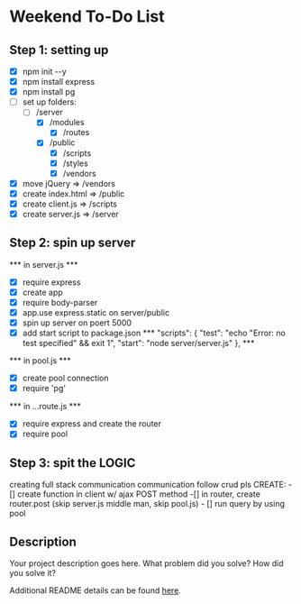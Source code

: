 # Weekend To-Do List

## Step 1: setting up

- [X] npm init --y
- [X] npm install express
- [X] npm install pg
- [ ] set up folders:
    - [ ] /server
        - [X] /modules
            - [X] /routes
        - [X] /public
            - [X] /scripts
            - [X] /styles
            - [X] /vendors
- [X] move jQuery => /vendors
- [X] create index.html => /public
- [X] create client.js => /scripts
- [X] create server.js => /server

## Step 2: spin up server
*** in server.js ***

- [X] require express
- [X] create app
- [X] require body-parser 
- [X] app.use express.static on server/public
- [X] spin up server on poert 5000
- [X] add start script to package.json
    *** "scripts": {
        "test": "echo \"Error: no test specified\" && exit 1",
        "start": "node server/server.js"
    }, ***

*** in pool.js ***
- [X] create pool connection
- [X] require 'pg'

*** in ...route.js ***
- [X] require express and create the router
- [X] require pool

## Step 3: spit the LOGIC
creating full stack communication communication
follow crud pls
CREATE:
    -[] create function in client w/ ajax POST method
    -[] in router, create router.post (skip server.js middle man, skip pool.js)
        - [] run query by using pool 

## Description

Your project description goes here. What problem did you solve? How did you solve it?

Additional README details can be found [here](https://github.com/PrimeAcademy/readme-template/blob/master/README.md).

